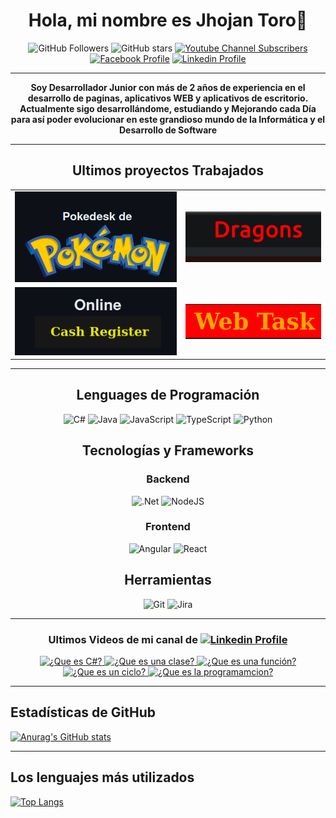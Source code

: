 <div align= "center">
  
# Hola, mi nombre es Jhojan Toro👋
![GitHub Followers](https://img.shields.io/github/followers/jdtp125753?style=social) 
![GitHub stars](https://img.shields.io/github/stars/jdtp125753?style=social)
[![Youtube Channel Subscribers](https://img.shields.io/youtube/channel/subscribers/UCxIGNpsrjzWgY1Eyai1by3A?style=social)](https://www.youtube.com/channel/UCxIGNpsrjzWgY1Eyai1by3A)
[![Facebook Profile](https://img.shields.io/badge/Facebook-8-100089324563350?style=social&logo=facebook)](https://www.facebook.com/profile.php?id=100089324563350)
[![Linkedin Profile](https://img.shields.io/badge/LINKEDIN-40-grey?style=social&logo=linkedin)](https://www.linkedin.com/in/jhojan-d-toro-pérez-a032231a2/)

<hr />
 
**<p>Soy Desarrollador Junior con más de 2 años de experiencia en el desarrollo de paginas, aplicativos WEB y aplicativos de escritorio. Actualmente sigo desarrollándome, estudiando y Mejorando cada Día para así  poder evolucionar en este grandioso mundo de la Informática y el Desarrollo de Software</p>**
 
<hr />

## Ultimos proyectos Trabajados

<table >
  <tr> 
  <td>
   <a href='https://github.com/jdtp125753/Pokedesk' target='_blank'>
      <img width='100%' src='./Image/PokeDesk/Title.png' alt='Pokedesk' />
   </td>
    <td>
      <a href='https://github.com/jdtp125753/Dragon' target='_blank'>
          <img width='100%' src='./Image/Dragons/Title.png' alt='Dragons' />
        </a>
    </td>
    
  </tr> 
  <tr>
  <td>
       <a href='https://github.com/jdtp125753/OnlineCashRegister' target='_blank'>
        <img width='100%' src='./Image/chasRegister/Title2.png' alt='WebTask' />
      </a>
    </td>
  <td>
    <a href='https://github.com/jdtp125753/WebTask' target='_blank'>
        <img width='100%' src='./Image/WebTask/Title.png' alt='WebTask' />
      </a>
  </td>
    
  </tr>
  </a>

</table>

<hr />

<div align = "center">
    
## Lenguages de Programación
![C#](https://img.shields.io/badge/C%23-%23239120.svg?style=for-the-badge&logo=c-sharp&logoColor=white)
![Java](https://img.shields.io/badge/Java-%23ED8B00.svg?style=for-the-badge&logo=java&logoColor=white)
![JavaScript](https://img.shields.io/badge/javascript-%23323330.svg?style=for-the-badge&logo=javascript&logoColor=%23F7DF1E)
![TypeScript](https://img.shields.io/badge/typescript-%23007ACC.svg?style=for-the-badge&logo=typescript&logoColor=white)
![Python](https://img.shields.io/badge/python-3670A0?style=for-the-badge&logo=python&logoColor=ffdd54)


## Tecnologías y Frameworks
### Backend
![.Net](https://img.shields.io/badge/.NET-%235C2D91.svg?style=for-the-badge&logo=.net&logoColor=white)
![NodeJS](https://img.shields.io/badge/node.js-6DA55F?style=for-the-badge&logo=node.js&logoColor=white)



### Frontend
![Angular](https://img.shields.io/badge/angular-%23DD0031.svg?style=for-the-badge&logo=angular&logoColor=white)
![React](https://img.shields.io/badge/react-%2320232a.svg?style=for-the-badge&logo=react&logoColor=%2361DAFB)


## Herramientas
![Git](https://img.shields.io/badge/git-%23F05033.svg?style=for-the-badge&logo=git&logoColor=white)
![Jira](https://img.shields.io/badge/jira-%230A0FFF.svg?style=for-the-badge&logo=jira&logoColor=white)



</div>  
  
<hr />

### Ultimos Videos de mi canal de  [![Linkedin Profile](https://img.shields.io/badge/Youtube-grey?style=radical&logo=Youtube)](https://www.youtube.com/channel/UCxIGNpsrjzWgY1Eyai1by3A)

  <a href='https://youtu.be/wf7LTbpRlo0' target='_blank'>
    <img width='30%' src='https://img.youtube.com/vi/wf7LTbpRlo0/mqdefault.jpg' alt='¿Que es C#?' />
  </a>
  
  <a href='https://youtu.be/NpkxNGUgOyY' target='_blank'>
    <img width='30%' src='https://img.youtube.com/vi/NpkxNGUgOyY/mqdefault.jpg' alt='¿Que es una clase?' />
  </a>
  
  <a href='https://youtu.be/wwaplC0Bnzs' target='_blank'>
    <img width='30%' src='https://img.youtube.com/vi/wwaplC0Bnzs/mqdefault.jpg' alt='¿Que es una función?' />
  </a>
  
  <a href='https://youtu.be/SkpwsP4zJNg' target='_blank'>
    <img width='30%' src='https://img.youtube.com/vi/SkpwsP4zJNg/mqdefault.jpg' alt='¿Que es un ciclo?' />
  </a>
  
  
  
  <a href='https://youtu.be/QMfEOjFIl0k' target='_blank'>
    <img width='30%' src='https://img.youtube.com/vi/QMfEOjFIl0k/mqdefault.jpg' alt='¿Que es la programamcion?' />
  </a>
  
  <hr />
  
<div align = "left">

## Estadísticas de GitHub

[![Anurag's GitHub stats](https://github-readme-stats.vercel.app/api?username=jdtp125753&theme=radical)](https://github.com/jdtp125753/github-readme-stats)

<hr />
  
## Los lenguajes más utilizados
  
[![Top Langs](https://github-readme-stats.vercel.app/api/top-langs?username=jdtp125753&layout=compact&theme=radical)](https://github.com/jdtp125753/github-readme-stats)

<br>
  
</div>
  
</div>
